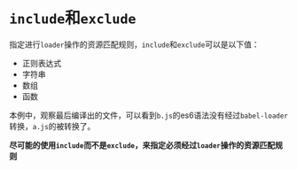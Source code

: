 # `include`和`exclude`

指定进行`loader`操作的资源匹配规则，`include`和`exclude`可以是以下值：

*	正则表达式
* 	字符串
*	数组
*	函数

本例中，观察最后编译出的文件，可以看到`b.js`的es6语法没有经过`babel-loader`转换，`a.js`的被转换了。

__尽可能的使用`include`而不是`exclude`，来指定必须经过`loader`操作的资源匹配规则__
